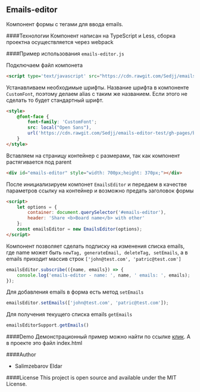 ## Emails-editor
Компонент формы с тегами для ввода emails.

####Технологии
Компонент написан на TypeScript и Less, сборка проектна осуществляется через webpack  

####Пример использования `emails-editor.js`

Подключаем файл компонета
```html
<script type='text/javascript' src="https://cdn.rawgit.com/Sedjj/emails-editor-test/gh-pages/build/emails-editor.js"></script>
```
Устанавливаем необходимые шрифты. Название шрифта в компоненте `CustomFont`, поэтому делаем alias с таким же названием. Если этого не сделать то будет стандартный шрифт. 
```html
<style>
    @font-face {
        font-family: 'CustomFont';
        src: local("Open Sans"),
        url('https://cdn.rawgit.com/Sedjj/emails-editor-test/gh-pages/build/fonts/OpenSans.ttf') format('truetype');
    }
</style>
```
Вставляем на страницу контейнер с размерами, так как компонент растягивается под parent
```html
<div id="emails-editor" style="width: 700px;height: 370px;"></div>
  ```

После инициализируем компонет `EmailsEditor` и передаем в качестве параметров ссылку на контейнер и возможно предать заголовок формы
```html
<script>
    let options = {                            
		container: document.querySelector('#emails-editor'),
        header: 'Share <b>Board name</b> with other'
    };
    const emailsEditor = new EmailsEditor(options);
</script>
```

Компонент позволяет сделать подписку на изменения списка emails, где name может быть `newTag, generateEmail, deleteTag, setEmails`, a в emails приходит массив строк `['john@test.com', 'patric@test.com']`  
```javascript
emailsEditor.subscribe(({name, emails}) => {
	console.log('emails-editor - name: ', name, ' emails: ', emails);
});
```  
Для добавления emails в форма есть метод `setEmails` 
```javascript
emailsEditor.setEmails(['john@test.com', 'patric@test.com']);
```        
Для получения текущего списка emails `getEmails` 
```javascript
emailsEditorSupport.getEmails()
```                               

####Demo
Демонстрационный пример можно найти по ссылке [клик](https://sedjj.github.io/emails-editor-test/).
А в проекте это файл index.html

####Author
* Salimzebarov Eldar

####License
This project is open source and available under the MIT License.